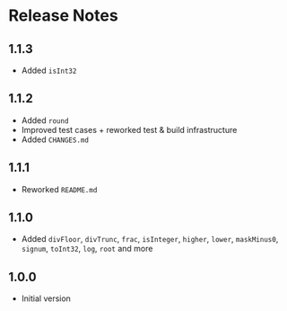 # Release Notes

## 1.1.3

- Added `isInt32`

## 1.1.2

- Added `round`
- Improved test cases + reworked test & build infrastructure
- Added `CHANGES.md`

## 1.1.1

- Reworked `README.md`

## 1.1.0

- Added `divFloor`, `divTrunc`, `frac`, `isInteger`, `higher`, `lower`, `maskMinus0`, `signum`, `toInt32`, `log`, `root`
  and more

## 1.0.0

- Initial version
